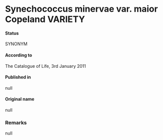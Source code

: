 # Synechococcus minervae var. maior Copeland VARIETY

#### Status
SYNONYM

#### According to
The Catalogue of Life, 3rd January 2011

#### Published in
null

#### Original name
null

### Remarks
null